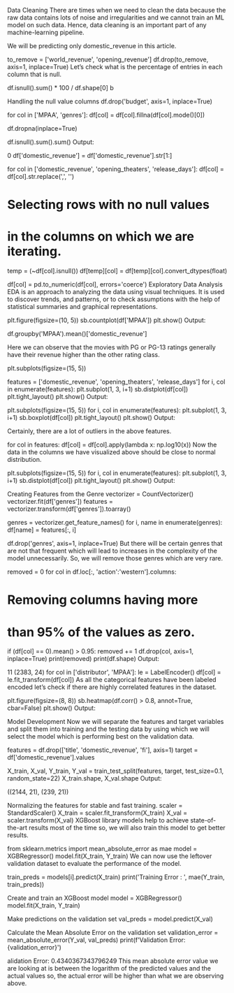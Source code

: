 Data Cleaning
There are times when we need to clean the data because the raw data contains lots of noise and irregularities and we cannot train an ML model on such data. Hence, data cleaning is an important part of any machine-learning pipeline.

We will be predicting only domestic_revenue in this article.

to_remove = ['world_revenue', 'opening_revenue'] df.drop(to_remove, axis=1, inplace=True) Let’s check what is the percentage of entries in each column that is null.

df.isnull().sum() * 100 / df.shape[0] b

Handling the null value columns
df.drop('budget', axis=1, inplace=True)

for col in ['MPAA', 'genres']: df[col] = df[col].fillna(df[col].mode()[0])

df.dropna(inplace=True)

df.isnull().sum().sum() Output:

0 df['domestic_revenue'] = df['domestic_revenue'].str[1:]

for col in ['domestic_revenue', 'opening_theaters', 'release_days']: df[col] = df[col].str.replace(',', '')

# Selecting rows with no null values
# in the columns on which we are iterating.
temp = (~df[col].isnull())
df[temp][col] = df[temp][col].convert_dtypes(float)

df[col] = pd.to_numeric(df[col], errors='coerce')
Exploratory Data Analysis
EDA is an approach to analyzing the data using visual techniques. It is used to discover trends, and patterns, or to check assumptions with the help of statistical summaries and graphical representations.

plt.figure(figsize=(10, 5)) sb.countplot(df['MPAA']) plt.show() Output:

df.groupby('MPAA').mean()['domestic_revenue']

Here we can observe that the movies with PG or PG-13 ratings generally have their revenue higher than the other rating class.

plt.subplots(figsize=(15, 5))

features = ['domestic_revenue', 'opening_theaters', 'release_days'] for i, col in enumerate(features): plt.subplot(1, 3, i+1) sb.distplot(df[col]) plt.tight_layout() plt.show() Output:

plt.subplots(figsize=(15, 5)) for i, col in enumerate(features): plt.subplot(1, 3, i+1) sb.boxplot(df[col]) plt.tight_layout() plt.show() Output:

Certainly, there are a lot of outliers in the above features.

for col in features: df[col] = df[col].apply(lambda x: np.log10(x)) Now the data in the columns we have visualized above should be close to normal distribution.

plt.subplots(figsize=(15, 5)) for i, col in enumerate(features): plt.subplot(1, 3, i+1) sb.distplot(df[col]) plt.tight_layout() plt.show() Output:

Creating Features from the Genre
vectorizer = CountVectorizer() vectorizer.fit(df['genres']) features = vectorizer.transform(df['genres']).toarray()

genres = vectorizer.get_feature_names() for i, name in enumerate(genres): df[name] = features[:, i]

df.drop('genres', axis=1, inplace=True) But there will be certain genres that are not that frequent which will lead to increases in the complexity of the model unnecessarily. So, we will remove those genres which are very rare.

removed = 0 for col in df.loc[:, 'action':'western'].columns:

# Removing columns having more
# than 95% of the values as zero.
if (df[col] == 0).mean() > 0.95:
    removed += 1
    df.drop(col, axis=1, inplace=True)
print(removed) print(df.shape) Output:

11 (2383, 24) for col in ['distributor', 'MPAA']: le = LabelEncoder() df[col] = le.fit_transform(df[col]) As all the categorical features have been labeled encoded let’s check if there are highly correlated features in the dataset.

plt.figure(figsize=(8, 8)) sb.heatmap(df.corr() > 0.8, annot=True, cbar=False) plt.show() Output:

Model Development
Now we will separate the features and target variables and split them into training and the testing data by using which we will select the model which is performing best on the validation data.

features = df.drop(['title', 'domestic_revenue', 'fi'], axis=1) target = df['domestic_revenue'].values

X_train, X_val,
Y_train, Y_val = train_test_split(features, target, test_size=0.1, random_state=22) X_train.shape, X_val.shape Output:

((2144, 21), (239, 21))

Normalizing the features for stable and fast training.
scaler = StandardScaler() X_train = scaler.fit_transform(X_train) X_val = scaler.transform(X_val) XGBoost library models help to achieve state-of-the-art results most of the time so, we will also train this model to get better results.

from sklearn.metrics import mean_absolute_error as mae model = XGBRegressor() model.fit(X_train, Y_train) We can now use the leftover validation dataset to evaluate the performance of the model.

train_preds = models[i].predict(X_train) print('Training Error : ', mae(Y_train, train_preds))

Create and train an XGBoost model
model = XGBRegressor() model.fit(X_train, Y_train)

Make predictions on the validation set
val_preds = model.predict(X_val)

Calculate the Mean Absolute Error on the validation set
validation_error = mean_absolute_error(Y_val, val_preds) print(f'Validation Error: {validation_error}')

alidation Error: 0.4340367343796249 This mean absolute error value we are looking at is between the logarithm of the predicted values and the actual values so, the actual error will be higher than what we are observing above.
